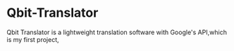 # Qbit-Translator
Qbit Translator is a lightweight translation software with Google's API,which is my first project,
